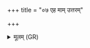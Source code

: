 +++
title = "०७ एह माम् उत्तरम्"

+++
<details><summary>मूलम् (GR)</summary>

एह माम् उत्तरं कृधि  
सहस्व पृतनायतः ।  
व्य् अस्मत् कृत्या  
व्य् अस्मच् छपथाँ अज ॥
</details>